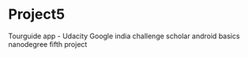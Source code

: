 # Project5
Tourguide app - Udacity Google india challenge scholar android basics nanodegree fifth project
